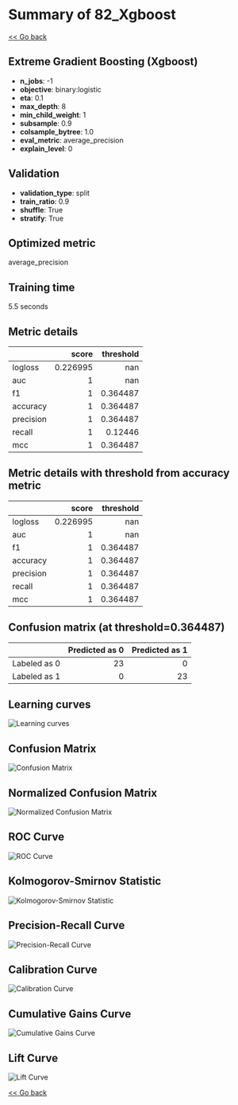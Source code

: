 # Summary of 82_Xgboost

[<< Go back](../README.md)


## Extreme Gradient Boosting (Xgboost)
- **n_jobs**: -1
- **objective**: binary:logistic
- **eta**: 0.1
- **max_depth**: 8
- **min_child_weight**: 1
- **subsample**: 0.9
- **colsample_bytree**: 1.0
- **eval_metric**: average_precision
- **explain_level**: 0

## Validation
 - **validation_type**: split
 - **train_ratio**: 0.9
 - **shuffle**: True
 - **stratify**: True

## Optimized metric
average_precision

## Training time

5.5 seconds

## Metric details
|           |    score |   threshold |
|:----------|---------:|------------:|
| logloss   | 0.226995 |  nan        |
| auc       | 1        |  nan        |
| f1        | 1        |    0.364487 |
| accuracy  | 1        |    0.364487 |
| precision | 1        |    0.364487 |
| recall    | 1        |    0.12446  |
| mcc       | 1        |    0.364487 |


## Metric details with threshold from accuracy metric
|           |    score |   threshold |
|:----------|---------:|------------:|
| logloss   | 0.226995 |  nan        |
| auc       | 1        |  nan        |
| f1        | 1        |    0.364487 |
| accuracy  | 1        |    0.364487 |
| precision | 1        |    0.364487 |
| recall    | 1        |    0.364487 |
| mcc       | 1        |    0.364487 |


## Confusion matrix (at threshold=0.364487)
|              |   Predicted as 0 |   Predicted as 1 |
|:-------------|-----------------:|-----------------:|
| Labeled as 0 |               23 |                0 |
| Labeled as 1 |                0 |               23 |

## Learning curves
![Learning curves](learning_curves.png)
## Confusion Matrix

![Confusion Matrix](confusion_matrix.png)


## Normalized Confusion Matrix

![Normalized Confusion Matrix](confusion_matrix_normalized.png)


## ROC Curve

![ROC Curve](roc_curve.png)


## Kolmogorov-Smirnov Statistic

![Kolmogorov-Smirnov Statistic](ks_statistic.png)


## Precision-Recall Curve

![Precision-Recall Curve](precision_recall_curve.png)


## Calibration Curve

![Calibration Curve](calibration_curve_curve.png)


## Cumulative Gains Curve

![Cumulative Gains Curve](cumulative_gains_curve.png)


## Lift Curve

![Lift Curve](lift_curve.png)



[<< Go back](../README.md)
